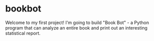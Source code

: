 # bookbot
Welcome to my first project! I'm going to build "Book Bot" - a Python program that can analyze an entire book and print out an interesting statistical report.
